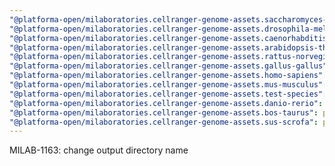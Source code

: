 ```yaml
---
"@platforma-open/milaboratories.cellranger-genome-assets.saccharomyces-cerevisiae": patch
"@platforma-open/milaboratories.cellranger-genome-assets.drosophila-melanogaster": patch
"@platforma-open/milaboratories.cellranger-genome-assets.caenorhabditis-elegans": patch
"@platforma-open/milaboratories.cellranger-genome-assets.arabidopsis-thaliana": patch
"@platforma-open/milaboratories.cellranger-genome-assets.rattus-norvegicus": patch
"@platforma-open/milaboratories.cellranger-genome-assets.gallus-gallus": patch
"@platforma-open/milaboratories.cellranger-genome-assets.homo-sapiens": patch
"@platforma-open/milaboratories.cellranger-genome-assets.mus-musculus": patch
"@platforma-open/milaboratories.cellranger-genome-assets.test-species": patch
"@platforma-open/milaboratories.cellranger-genome-assets.danio-rerio": patch
"@platforma-open/milaboratories.cellranger-genome-assets.bos-taurus": patch
"@platforma-open/milaboratories.cellranger-genome-assets.sus-scrofa": patch
---
```


MILAB-1163: change output directory name
